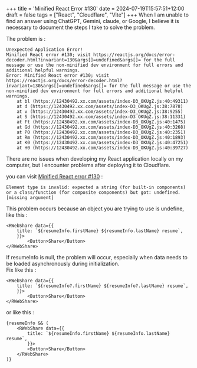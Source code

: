 +++
title = 'Minified React Error #130'
date = 2024-07-19T15:57:51+12:00
draft = false
tags = ["React", "Cloudflare", "Vite"]
+++
When I am unable to find an answer using ChatGPT, Gemini, claude, or Google, I believe it is necessary to document the steps I take to solve the problem.

The problem is :  
```
Unexpected Application Error!
Minified React error #130; visit https://reactjs.org/docs/error-decoder.html?invariant=130&args[]=undefined&args[]= for the full message or use the non-minified dev environment for full errors and additional helpful warnings.
Error: Minified React error #130; visit https://reactjs.org/docs/error-decoder.html?invariant=130&args[]=undefined&args[]= for the full message or use the non-minified dev environment for full errors and additional helpful warnings.
    at bl (https://12430492.xx.com/assets/index-D3_OKUgZ.js:40:49311)
    at d (https://12430492.xx.com/assets/index-D3_OKUgZ.js:38:7878)
    at v (https://12430492.xx.com/assets/index-D3_OKUgZ.js:38:9255)
    at S (https://12430492.xx.com/assets/index-D3_OKUgZ.js:38:11331)
    at Ft (https://12430492.xx.com/assets/index-D3_OKUgZ.js:40:1475)
    at Gd (https://12430492.xx.com/assets/index-D3_OKUgZ.js:40:3268)
    at P0 (https://12430492.xx.com/assets/index-D3_OKUgZ.js:40:2351)
    at Rm (https://12430492.xx.com/assets/index-D3_OKUgZ.js:40:1893)
    at K0 (https://12430492.xx.com/assets/index-D3_OKUgZ.js:40:47251)
    at H0 (https://12430492.xx.com/assets/index-D3_OKUgZ.js:40:39727)
```
There are no issues when developing my React application locally on my computer, but I encounter problems after deploying it to Cloudflare.

you can visit [Minified React error #130](https://react.dev/errors/130?invariant=130&args%5B%5D=undefined&args%5B%5D=) :  
```
Element type is invalid: expected a string (for built-in components) or a class/function (for composite components) but got: undefined.[missing argument]
```

This problem occurs because an object you are trying to use is undefine, like this :  
```
<RWebShare data={{ 
    title: `${resumeInfo.firstName} ${resumeInfo.lastName} resume`,
    }}>
        <Button>Share</Button>
</RWebShare>
```
If resumeInfo is null, the problem will occur, especially when data needs to be loaded asynchronously during initialization.  
Fix like this :  
```
<RWebShare data={{ 
    title: `${resumeInfo?.firstName} ${resumeInfo?.lastName} resume`,
    }}>
        <Button>Share</Button>
</RWebShare>
```
or like this :  
```
{resumeInfo && (
    <RWebShare data={{ 
        title: `${resumeInfo.firstName} ${resumeInfo.lastName} resume`,
        }}>
        <Button>Share</Button>
    </RWebShare>
)}
```